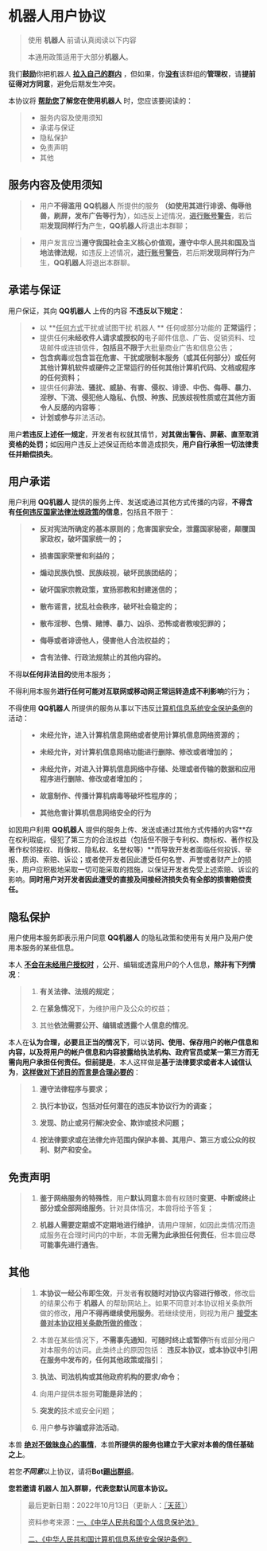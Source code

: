 # 机器人用户协议

> 使用 **机器人** 前请认真阅读以下内容
> 
> 本通用政策适用于大部分**机器人**。

我们**鼓励**你把机器人 <u>**拉入自己的群内**</u> ，但如果，你<u>**没有**</u>该群组的**管理权**，请**提前征得对方同意**，避免后期发生冲突。

本协议将 **<u>帮助您</u>了解您在使用机器人** 时，您应该要阅读的：

> * 服务内容及使用须知
> * 承诺与保证
> * 隐私保护
> * 免责声明
> * 其他

## 服务内容及使用须知

> * 用户**不得滥用** **QQ机器人** 所提供的服务 **（如使用其进行诽谤、侮辱他兽，刷屏，发布广告等行为）**，如违反上述情况，**<u>进行账号警告</u>**，若后期**发现同样行为**产生，**QQ机器人**将退出本群聊；

> * 用户发言应当**遵守我国社会主义核心价值观，遵守中华人民共和国及当地法律法规**，如违反上述情况，**<u>进行账号警告</u>**，若后期**发现同样行为**产生，**QQ机器人**将退出本群聊。

## 承诺与保证

用户保证，其向 **QQ机器人** 上传的内容 **不违反以下规定**：

> * 以 **<u>任何方式</u>干扰或试图干扰 机器人 ** 任何或部分功能的 **正常运行**；
> * 提供任何**未经收件人请求或授权的**电子邮件信息、广告、促销资料、垃圾邮件或连锁信件，**包括且不限于**大批量商业广告和信息公告；
> * **包含病毒**或**包含旨在危害、干扰或限制本服务（或其任何部分）或任何其他计算机软件或硬件之正常运行的任何其他计算机代码、文档或程序的任何资料；**
> * 提供任何**非法、骚扰、威胁、有害、侵权、诽谤、中伤、侮辱、暴力、淫秽、下流、侵犯他人隐私、仇恨、种族、民族歧视性质或在其他方面令人反感的内容等**；
> * **计划或参与**非法活动。

用户**若违反上述任一规定**，开发者有权就其情节，**对其做出警告、屏蔽、直至取消资格的处罚**；如因用户违反上述保证而给本兽造成损失，**用户自行承担一切法律责任并赔偿损失**。

## 用户承诺

用户利用 **QQ机器人** 提供的服务上传、发送或通过其他方式传播的内容，**不得含有<u>任何违反国家法律法规政策</u>的信息**，包括且不限于：

> * **反对宪法所确定的基本原则的；危害国家安全，泄露国家秘密，颠覆国家政权，破坏国家统一的；**
> 
> * **损害国家荣誉和利益的；**
> 
> * **煽动民族仇恨、民族歧视，破坏民族团结的；**
> 
> * **破坏国家宗教政策，宣扬邪教和封建迷信的；**
> 
> * **散布谣言，扰乱社会秩序，破坏社会稳定的；**
> 
> * **散布淫秽、色情、赌博、暴力、凶杀、恐怖或者教唆犯罪的；**
> 
> * **侮辱或者诽谤他人，侵害他人合法权益的；**
> 
> * **含有法律、行政法规禁止的其他内容的。**

不得**以任何非法目的**使用本服务； 

不得利用本服务**进行任何可能对互联网或移动网正常运转造成不利影响**的行为；

不得使用 **QQ机器人** 所提供的服务从事以下违反[计算机信息系统安全保护条例](http://www.gov.cn/zhengce/2020-12/25/content_5575080.htm)的活动：

> * **未经允许，进入计算机信息网络或者使用计算机信息网络资源的；**
> 
> * **未经允许，对计算机信息网络功能进行删除、修改或者增加的；**
> 
> * **未经允许，对进入计算机信息网络中存储、处理或者传输的数据和应用程序进行删除、修改或者增加的；**
> 
> * **故意制作、传播计算机病毒等破坏性程序的；**
> 
> * **其他危害计算机信息网络安全的行为**

如因用户利用 **QQ机器人** 提供的服务上传、发送或通过其他方式传播的内容**存在权利瑕疵，侵犯了第三方的合法权益（包括但不限于专利权、商标权、著作权及著作权邻接权、肖像权、隐私权、名誉权等）**而导致开发者面临任何投诉、举报、质询、索赔、诉讼；或者使开发者因此遭受任何名誉、声誉或者财产上的损失，用户应积极地采取一切可能采取的措施，以保证开发者免受上述索赔、诉讼的影响。**同时用户对开发者因此遭受的直接及间接经济损失负有全部的损害赔偿责任。**

## 隐私保护

用户使用本服务即表示用户同意 **QQ机器人** 的隐私政策和使用有关用户及用户使用本服务的某些信息。

本人 **<u>不会在未经用户授权时</u>** ，公开、编辑或透露用户的个人信息，**除非有下列情况**：

> 1. **有关法律、法规的规定**；
> 
> 2. 在**紧急情况**下，为维护用户及公众的权益；
> 
> 3. 其他**依法需要公开、编辑或透露个人信息的情况**。

本人在**认为合理，必要且正当的情况下**，可以**访问、使用、保存用户的帐户信息和内容，以及将用户的帐户信息和内容披露给执法机构、政府官员或某一第三方而无需向用户承担任何责任。但前提是**，本人这样做是**基于法律要求或者本人诚信认为**，**<u>这样做对下述目的而言是合理必要的</u>**：

> 1. **遵守法律程序与要求；**
> 
> 2. **执行本协议，包括对任何潜在的违反本协议行为的调查；**
> 
> 3. **发现、防止或另行解决安全、欺诈或技术问题；**
> 
> 4. **按法律要求或在法律允许范围内保护本兽、其用户、第三方或公众的权利、财产和安全。**

## 免责声明

> 1. **鉴于网络服务的特殊性**，用户**默认同意**本兽有权随时**变更、中断或终止部分或全部网络服务**。针对具体情况，本兽将给予答复；
> 
> 2. **机器人需要定期或不定期地进行维护**，请用户理解，如因此类情况而造成服务在合理时间内的中断，本兽**无需为此承担任何责任**，但本兽应**尽可能事先进行通告**。

## 其他

> 1.  **本协议一经公布即生效**，开发者**有权随时对协议内容进行修改**，修改后的结果公布于 **机器人** 的帮助网站上。如果不同意对本协议相关条款所做的修改，**用户不得再继续使用服务**。若继续使用，则视为用户 **<u>接受本兽对本协议相关条款所做的修改</u>**；
> 
> 2. 本兽在某些情况下，**不需事先通知**，**可随时终止或暂停**所有或部分用户对本服务的访问。此类终止的原因包括： **违反本协议，或本协议中引用在服务中发布的，任何其他政策或指引**；
> 
> 3. **执法、司法机构或其他政府机构的要求/命令**；
> 
> 4. 向用户提供本服务**可能是非法的**；
> 
> 5. **突发的**技术或安全问题；
> 
> 6. 用户**参与诈骗或非法活动**。

本兽 **<u>绝对不做昧良心的事情</u>**，本兽**所提供的服务也建立于大家对本兽的信任基础之上**。

若您***不同意***以上协议，请将**Bot<u>踢出群组</u>**。

**您若邀请 机器人 加入群聊，代表您默认同意本协议。**

> 最后更新日期：2022年10月13日（更新人：[〖天蓝〗](https://github.com/MetallicAllex)）
> 
> 资料参考来源：[一、《中华人民共和国个人信息保护法》](http://www.npc.gov.cn/npc/c30834/202108/a8c4e3672c74491a80b53a172bb753fe.shtml)
> 
> [二、《中华人民共和国计算机信息系统安全保护条例》](http://www.gov.cn/zhengce/2020-12/25/content_5575080.htm)
